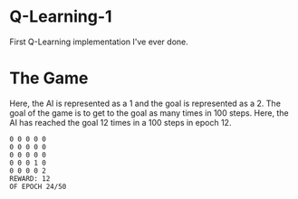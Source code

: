# Q-Learning-1
First Q-Learning implementation I've ever done.

# The Game
Here, the AI is represented as a 1 and the goal is represented as a 2.
The goal of the game is to get to the goal as many times in 100 steps.
Here, the AI has reached the goal 12 times in a 100 steps in epoch 12.
```
0 0 0 0 0
0 0 0 0 0
0 0 0 0 0
0 0 0 1 0
0 0 0 0 2
REWARD: 12
OF EPOCH 24/50
```
